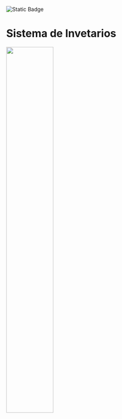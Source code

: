 
![Static Badge](https://img.shields.io/badge/Spring%20Boot-green)

<h1>Sistema de Invetarios</h1>
<img src="https://portafolio-nine-tawny.vercel.app/img/inventarios.png" width=50%/>

